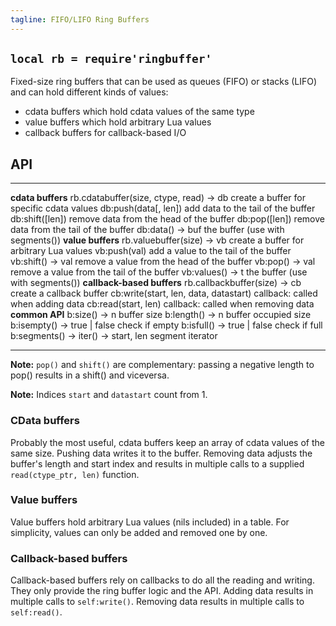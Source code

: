 ```yaml
---
tagline: FIFO/LIFO Ring Buffers
---
```


## `local rb = require'ringbuffer'`

Fixed-size ring buffers that can be used as queues (FIFO) or stacks (LIFO)
and can hold different kinds of values:

  * cdata buffers which hold cdata values of the same type
  * value buffers which hold arbitrary Lua values
  * callback buffers for callback-based I/O

## API

---------------------------------------- ------------------------------------------------
__cdata buffers__
rb.cdatabuffer(size, ctype, read) -> db  create a buffer for specific cdata values
db:push(data[, len])                     add data to the tail of the buffer
db:shift([len])                          remove data from the head of the buffer
db:pop([len])                            remove data from the tail of the buffer
db:data() -> buf                         the buffer (use with segments())
__value buffers__
rb.valuebuffer(size) -> vb               create a buffer for arbitrary Lua values
vb:push(val)                             add a value to the tail of the buffer
vb:shift() -> val                        remove a value from the head of the buffer
vb:pop() -> val                          remove a value from the tail of the buffer
vb:values() -> t                         the buffer (use with segments())
__callback-based buffers__
rb.callbackbuffer(size) -> cb            create a callback buffer
cb:write(start, len, data, datastart)    callback: called when adding data
cb:read(start, len)                      callback: called when removing data
__common API__
b:size() -> n                            buffer size
b:length() -> n                          buffer occupied size
b:isempty() -> true | false              check if empty
b:isfull() -> true | false               check if full
b:segments() -> iter() -> start, len     segment iterator
---------------------------------------- ------------------------------------------------

__Note:__ `pop()` and `shift()` are complementary: passing a negative length
to pop() results in a shift() and viceversa.

__Note:__ Indices `start` and `datastart` count from 1.

### CData buffers

Probably the most useful, cdata buffers keep an array of cdata values
of the same size. Pushing data writes it to the buffer. Removing data
adjusts the buffer's length and start index and results in multiple
calls to a supplied `read(ctype_ptr, len)` function.

### Value buffers

Value buffers hold arbitrary Lua values (nils included) in a table.
For simplicity, values can only be added and removed one by one.

### Callback-based buffers

Callback-based buffers rely on callbacks to do all the reading and writing.
They only provide the ring buffer logic and the API. Adding data results
in multiple calls to `self:write()`. Removing data results in multiple calls
to `self:read()`.
